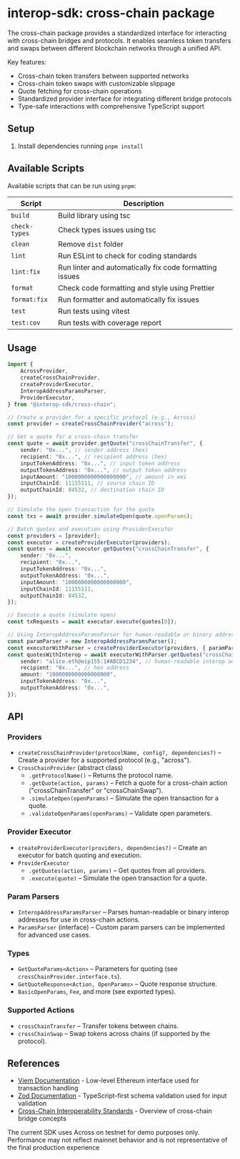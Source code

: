 # interop-sdk: cross-chain package

The cross-chain package provides a standardized interface for interacting with cross-chain bridges and protocols. It enables seamless token transfers and swaps between different blockchain networks through a unified API.

Key features:

-   Cross-chain token transfers between supported networks
-   Cross-chain token swaps with customizable slippage
-   Quote fetching for cross-chain operations
-   Standardized provider interface for integrating different bridge protocols
-   Type-safe interactions with comprehensive TypeScript support

## Setup

1. Install dependencies running `pnpm install`

## Available Scripts

Available scripts that can be run using `pnpm`:

| Script        | Description                                             |
| ------------- | ------------------------------------------------------- |
| `build`       | Build library using tsc                                 |
| `check-types` | Check types issues using tsc                            |
| `clean`       | Remove `dist` folder                                    |
| `lint`        | Run ESLint to check for coding standards                |
| `lint:fix`    | Run linter and automatically fix code formatting issues |
| `format`      | Check code formatting and style using Prettier          |
| `format:fix`  | Run formatter and automatically fix issues              |
| `test`        | Run tests using vitest                                  |
| `test:cov`    | Run tests with coverage report                          |

## Usage

```typescript
import {
    AcrossProvider,
    createCrossChainProvider,
    createProviderExecutor,
    InteropAddressParamsParser,
    ProviderExecutor,
} from "@interop-sdk/cross-chain";

// Create a provider for a specific protocol (e.g., Across)
const provider = createCrossChainProvider("across");

// Get a quote for a cross-chain transfer
const quote = await provider.getQuote("crossChainTransfer", {
    sender: "0x...", // sender address (hex)
    recipient: "0x...", // recipient address (hex)
    inputTokenAddress: "0x...", // input token address
    outputTokenAddress: "0x...", // output token address
    inputAmount: "1000000000000000000", // amount in wei
    inputChainId: 11155111, // source chain ID
    outputChainId: 84532, // destination chain ID
});

// Simulate the open transaction for the quote
const txs = await provider.simulateOpen(quote.openParams);

// Batch quotes and execution using ProviderExecutor
const providers = [provider];
const executor = createProviderExecutor(providers);
const quotes = await executor.getQuotes("crossChainTransfer", {
    sender: "0x...",
    recipient: "0x...",
    inputTokenAddress: "0x...",
    outputTokenAddress: "0x...",
    inputAmount: "1000000000000000000",
    inputChainId: 11155111,
    outputChainId: 84532,
});

// Execute a quote (simulate open)
const txRequests = await executor.execute(quotes[0]);

// Using InteropAddressParamsParser for human-readable or binary addresses
const paramParser = new InteropAddressParamsParser();
const executorWithParser = createProviderExecutor(providers, { paramParser });
const quotesWithInterop = await executorWithParser.getQuotes("crossChainTransfer", {
    sender: "alice.eth@eip155:1#ABCD1234", // human-readable interop address
    recipient: "0x...", // hex address
    amount: "1000000000000000000",
    inputTokenAddress: "0x...",
    outputTokenAddress: "0x...",
});
```

## API

### Providers

-   `createCrossChainProvider(protocolName, config?, dependencies?)` – Create a provider for a supported protocol (e.g., "across").
-   `CrossChainProvider` (abstract class)
    -   `.getProtocolName()` – Returns the protocol name.
    -   `.getQuote(action, params)` – Fetch a quote for a cross-chain action ("crossChainTransfer" or "crossChainSwap").
    -   `.simulateOpen(openParams)` – Simulate the open transaction for a quote.
    -   `.validateOpenParams(openParams)` – Validate open parameters.

### Provider Executor

-   `createProviderExecutor(providers, dependencies?)` – Create an executor for batch quoting and execution.
-   `ProviderExecutor`
    -   `.getQuotes(action, params)` – Get quotes from all providers.
    -   `.execute(quote)` – Simulate the open transaction for a quote.

### Param Parsers

-   `InteropAddressParamsParser` – Parses human-readable or binary interop addresses for use in cross-chain actions.
-   `ParamsParser` (interface) – Custom param parsers can be implemented for advanced use cases.

### Types

-   `GetQuoteParams<Action>` – Parameters for quoting (see `crossChainProvider.interface.ts`).
-   `GetQuoteResponse<Action, OpenParams>` – Quote response structure.
-   `BasicOpenParams`, `Fee`, and more (see exported types).

### Supported Actions

-   `crossChainTransfer` – Transfer tokens between chains.
-   `crossChainSwap` – Swap tokens across chains (if supported by the protocol).

## References

-   [Viem Documentation](https://viem.sh/) - Low-level Ethereum interface used for transaction handling
-   [Zod Documentation](https://zod.dev/) - TypeScript-first schema validation used for input validation
-   [Cross-Chain Interoperability Standards](https://ethereum.org/en/developers/docs/bridges/) - Overview of cross-chain bridge concepts

The current SDK uses Across on testnet for demo purposes only. Performance may not reflect mainnet behavior and is not representative of the final production experience
